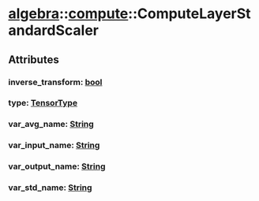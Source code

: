 # [algebra](/libs/algebra/)::[compute](/libs/algebra/compute/)::ComputeLayerStandardScaler

## Attributes

### inverse_transform:&nbsp;[bool](/libs/std/core/type.bool.md)

### type:&nbsp;[TensorType](/libs/std/core/enum.TensorType.md)

### var_avg_name:&nbsp;[String](/libs/std/core/type.String.md)

### var_input_name:&nbsp;[String](/libs/std/core/type.String.md)

### var_output_name:&nbsp;[String](/libs/std/core/type.String.md)

### var_std_name:&nbsp;[String](/libs/std/core/type.String.md)
